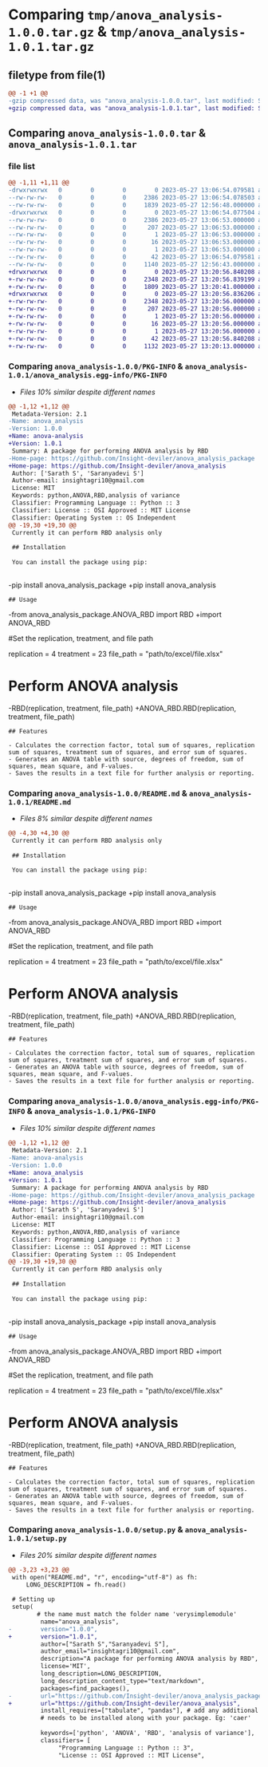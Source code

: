 # Comparing `tmp/anova_analysis-1.0.0.tar.gz` & `tmp/anova_analysis-1.0.1.tar.gz`

## filetype from file(1)

```diff
@@ -1 +1 @@
-gzip compressed data, was "anova_analysis-1.0.0.tar", last modified: Sat May 27 13:06:54 2023, max compression
+gzip compressed data, was "anova_analysis-1.0.1.tar", last modified: Sat May 27 13:20:56 2023, max compression
```

## Comparing `anova_analysis-1.0.0.tar` & `anova_analysis-1.0.1.tar`

### file list

```diff
@@ -1,11 +1,11 @@
-drwxrwxrwx   0        0        0        0 2023-05-27 13:06:54.079581 anova_analysis-1.0.0/
--rw-rw-rw-   0        0        0     2386 2023-05-27 13:06:54.078503 anova_analysis-1.0.0/PKG-INFO
--rw-rw-rw-   0        0        0     1839 2023-05-27 12:56:48.000000 anova_analysis-1.0.0/README.md
-drwxrwxrwx   0        0        0        0 2023-05-27 13:06:54.077504 anova_analysis-1.0.0/anova_analysis.egg-info/
--rw-rw-rw-   0        0        0     2386 2023-05-27 13:06:53.000000 anova_analysis-1.0.0/anova_analysis.egg-info/PKG-INFO
--rw-rw-rw-   0        0        0      207 2023-05-27 13:06:53.000000 anova_analysis-1.0.0/anova_analysis.egg-info/SOURCES.txt
--rw-rw-rw-   0        0        0        1 2023-05-27 13:06:53.000000 anova_analysis-1.0.0/anova_analysis.egg-info/dependency_links.txt
--rw-rw-rw-   0        0        0       16 2023-05-27 13:06:53.000000 anova_analysis-1.0.0/anova_analysis.egg-info/requires.txt
--rw-rw-rw-   0        0        0        1 2023-05-27 13:06:53.000000 anova_analysis-1.0.0/anova_analysis.egg-info/top_level.txt
--rw-rw-rw-   0        0        0       42 2023-05-27 13:06:54.079581 anova_analysis-1.0.0/setup.cfg
--rw-rw-rw-   0        0        0     1140 2023-05-27 12:56:43.000000 anova_analysis-1.0.0/setup.py
+drwxrwxrwx   0        0        0        0 2023-05-27 13:20:56.840208 anova_analysis-1.0.1/
+-rw-rw-rw-   0        0        0     2348 2023-05-27 13:20:56.839199 anova_analysis-1.0.1/PKG-INFO
+-rw-rw-rw-   0        0        0     1809 2023-05-27 13:20:41.000000 anova_analysis-1.0.1/README.md
+drwxrwxrwx   0        0        0        0 2023-05-27 13:20:56.836206 anova_analysis-1.0.1/anova_analysis.egg-info/
+-rw-rw-rw-   0        0        0     2348 2023-05-27 13:20:56.000000 anova_analysis-1.0.1/anova_analysis.egg-info/PKG-INFO
+-rw-rw-rw-   0        0        0      207 2023-05-27 13:20:56.000000 anova_analysis-1.0.1/anova_analysis.egg-info/SOURCES.txt
+-rw-rw-rw-   0        0        0        1 2023-05-27 13:20:56.000000 anova_analysis-1.0.1/anova_analysis.egg-info/dependency_links.txt
+-rw-rw-rw-   0        0        0       16 2023-05-27 13:20:56.000000 anova_analysis-1.0.1/anova_analysis.egg-info/requires.txt
+-rw-rw-rw-   0        0        0        1 2023-05-27 13:20:56.000000 anova_analysis-1.0.1/anova_analysis.egg-info/top_level.txt
+-rw-rw-rw-   0        0        0       42 2023-05-27 13:20:56.840208 anova_analysis-1.0.1/setup.cfg
+-rw-rw-rw-   0        0        0     1132 2023-05-27 13:20:13.000000 anova_analysis-1.0.1/setup.py
```

### Comparing `anova_analysis-1.0.0/PKG-INFO` & `anova_analysis-1.0.1/anova_analysis.egg-info/PKG-INFO`

 * *Files 10% similar despite different names*

```diff
@@ -1,12 +1,12 @@
 Metadata-Version: 2.1
-Name: anova_analysis
-Version: 1.0.0
+Name: anova-analysis
+Version: 1.0.1
 Summary: A package for performing ANOVA analysis by RBD
-Home-page: https://github.com/Insight-deviler/anova_analysis_package
+Home-page: https://github.com/Insight-deviler/anova_analysis
 Author: ['Sarath S', 'Saranyadevi S']
 Author-email: insightagri10@gmail.com
 License: MIT
 Keywords: python,ANOVA,RBD,analysis of variance
 Classifier: Programming Language :: Python :: 3
 Classifier: License :: OSI Approved :: MIT License
 Classifier: Operating System :: OS Independent
@@ -19,30 +19,30 @@
 Currently it can perform RBD analysis only
 
 ## Installation
 
 You can install the package using pip:
 
 ```
-pip install anova_analysis_package
+pip install anova_analysis
 ```
 ## Usage
 
 ```
-from anova_analysis_package.ANOVA_RBD import RBD
+import ANOVA_RBD
 
 #Set the replication, treatment, and file path
 
 replication = 4
 treatment = 23
 file_path = "path/to/excel/file.xlsx"
 
 # Perform ANOVA analysis
 
-RBD(replication, treatment, file_path)
+ANOVA_RBD.RBD(replication, treatment, file_path)
 ```
 ## Features
 
 - Calculates the correction factor, total sum of squares, replication sum of squares, treatment sum of squares, and error sum of squares.
 - Generates an ANOVA table with source, degrees of freedom, sum of squares, mean square, and F-values.
 - Saves the results in a text file for further analysis or reporting.
```

### Comparing `anova_analysis-1.0.0/README.md` & `anova_analysis-1.0.1/README.md`

 * *Files 8% similar despite different names*

```diff
@@ -4,30 +4,30 @@
 Currently it can perform RBD analysis only
 
 ## Installation
 
 You can install the package using pip:
 
 ```
-pip install anova_analysis_package
+pip install anova_analysis
 ```
 ## Usage
 
 ```
-from anova_analysis_package.ANOVA_RBD import RBD
+import ANOVA_RBD
 
 #Set the replication, treatment, and file path
 
 replication = 4
 treatment = 23
 file_path = "path/to/excel/file.xlsx"
 
 # Perform ANOVA analysis
 
-RBD(replication, treatment, file_path)
+ANOVA_RBD.RBD(replication, treatment, file_path)
 ```
 ## Features
 
 - Calculates the correction factor, total sum of squares, replication sum of squares, treatment sum of squares, and error sum of squares.
 - Generates an ANOVA table with source, degrees of freedom, sum of squares, mean square, and F-values.
 - Saves the results in a text file for further analysis or reporting.
```

### Comparing `anova_analysis-1.0.0/anova_analysis.egg-info/PKG-INFO` & `anova_analysis-1.0.1/PKG-INFO`

 * *Files 10% similar despite different names*

```diff
@@ -1,12 +1,12 @@
 Metadata-Version: 2.1
-Name: anova-analysis
-Version: 1.0.0
+Name: anova_analysis
+Version: 1.0.1
 Summary: A package for performing ANOVA analysis by RBD
-Home-page: https://github.com/Insight-deviler/anova_analysis_package
+Home-page: https://github.com/Insight-deviler/anova_analysis
 Author: ['Sarath S', 'Saranyadevi S']
 Author-email: insightagri10@gmail.com
 License: MIT
 Keywords: python,ANOVA,RBD,analysis of variance
 Classifier: Programming Language :: Python :: 3
 Classifier: License :: OSI Approved :: MIT License
 Classifier: Operating System :: OS Independent
@@ -19,30 +19,30 @@
 Currently it can perform RBD analysis only
 
 ## Installation
 
 You can install the package using pip:
 
 ```
-pip install anova_analysis_package
+pip install anova_analysis
 ```
 ## Usage
 
 ```
-from anova_analysis_package.ANOVA_RBD import RBD
+import ANOVA_RBD
 
 #Set the replication, treatment, and file path
 
 replication = 4
 treatment = 23
 file_path = "path/to/excel/file.xlsx"
 
 # Perform ANOVA analysis
 
-RBD(replication, treatment, file_path)
+ANOVA_RBD.RBD(replication, treatment, file_path)
 ```
 ## Features
 
 - Calculates the correction factor, total sum of squares, replication sum of squares, treatment sum of squares, and error sum of squares.
 - Generates an ANOVA table with source, degrees of freedom, sum of squares, mean square, and F-values.
 - Saves the results in a text file for further analysis or reporting.
```

### Comparing `anova_analysis-1.0.0/setup.py` & `anova_analysis-1.0.1/setup.py`

 * *Files 20% similar despite different names*

```diff
@@ -3,23 +3,23 @@
 with open("README.md", "r", encoding="utf-8") as fh:
     LONG_DESCRIPTION = fh.read()
 
 # Setting up
 setup(
        # the name must match the folder name 'verysimplemodule'
         name="anova_analysis", 
-        version="1.0.0",
+        version="1.0.1",
         author=["Sarath S","Saranyadevi S"],
         author_email="insightagri10@gmail.com",
         description="A package for performing ANOVA analysis by RBD",
         license='MIT',
         long_description=LONG_DESCRIPTION,
         long_description_content_type="text/markdown",
         packages=find_packages(),
-        url="https://github.com/Insight-deviler/anova_analysis_package",
+        url="https://github.com/Insight-deviler/anova_analysis",
         install_requires=["tabulate", "pandas"], # add any additional packages that 
         # needs to be installed along with your package. Eg: 'caer'
         
         keywords=['python', 'ANOVA', 'RBD', 'analysis of variance'],
         classifiers= [
              "Programming Language :: Python :: 3",
              "License :: OSI Approved :: MIT License",
```

